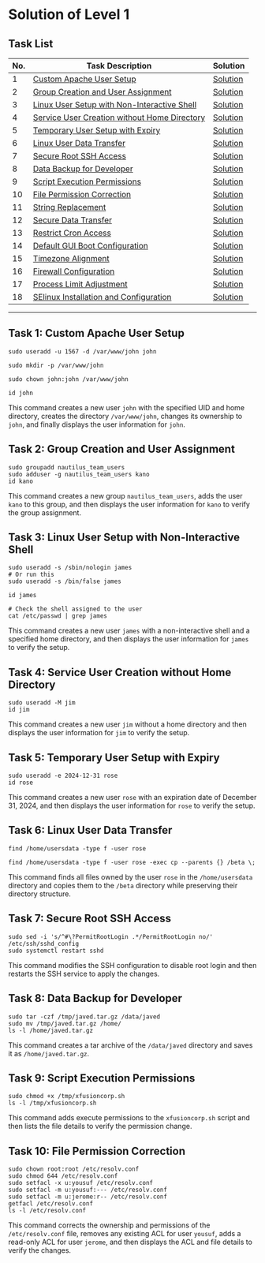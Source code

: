 
# Solution of Level 1


## Task List

| No. | Task Description                                                                                     | Solution                                                         |
| --- | ---------------------------------------------------------------------------------------------------- | ---------------------------------------------------------------- |
| 1   | [Custom Apache User Setup](#task-1-custom-apache-user-setup)                                         | [Solution](#task-1-custom-apache-user-setup)                     |
| 2   | [Group Creation and User Assignment](#task-2-group-creation-and-user-assignment)                     | [Solution](#task-2-group-creation-and-user-assignment)           |
| 3   | [Linux User Setup with Non-Interactive Shell](#task-3-linux-user-setup-with-non-interactive-shell)   | [Solution](#task-3-linux-user-setup-with-non-interactive-shell)  |
| 4   | [Service User Creation without Home Directory](#task-4-service-user-creation-without-home-directory) | [Solution](#task-4-service-user-creation-without-home-directory) |
| 5   | [Temporary User Setup with Expiry](#task-5-temporary-user-setup-with-expiry)                         | [Solution](#task-5-temporary-user-setup-with-expiry)             |
| 6   | [Linux User Data Transfer](#task-6-linux-user-data-transfer)                                         | [Solution](#task-6-linux-user-data-transfer)                     |
| 7   | [Secure Root SSH Access](#task-7-secure-root-ssh-access)                                             | [Solution](#task-7-secure-root-ssh-access)                       |
| 8   | [Data Backup for Developer](#task-8-data-backup-for-developer)                                       | [Solution](#task-8-data-backup-for-developer)                    |
| 9   | [Script Execution Permissions](#task-9-script-execution-permissions)                                 | [Solution](#task-9-script-execution-permissions)                 |
| 10  | [File Permission Correction](#task-10-file-permission-correction)                                    | [Solution](#task-10-file-permission-correction)                  |
| 11  | [String Replacement](#task-11-string-replacement)                                                    | [Solution](#task-11-string-replacement)                          |
| 12  | [Secure Data Transfer](#task-12-secure-data-transfer)                                                | [Solution](#task-12-secure-data-transfer)                        |
| 13  | [Restrict Cron Access](#task-13-restrict-cron-access)                                                | [Solution](#task-13-restrict-cron-access)                        |
| 14  | [Default GUI Boot Configuration](#task-14-default-gui-boot-configuration)                            | [Solution](#task-14-default-gui-boot-configuration)              |
| 15  | [Timezone Alignment](#task-15-timezone-alignment)                                                    | [Solution](#task-15-timezone-alignment)                          |
| 16  | [Firewall Configuration](#task-16-firewall-configuration)                                            | [Solution](#task-16-firewall-configuration)                      |
| 17  | [Process Limit Adjustment](#task-17-process-limit-adjustment)                                        | [Solution](#task-17-process-limit-adjustment)                    |
| 18  | [SElinux Installation and Configuration](#task-18-selinux-installation-and-configuration)            | [Solution](#task-18-selinux-installation-and-configuration)      |


--------------------------------------------------
## Task 1: Custom Apache User Setup

```shell
sudo useradd -u 1567 -d /var/www/john john

sudo mkdir -p /var/www/john

sudo chown john:john /var/www/john

id john
```

This command creates a new user `john` with the specified UID and home directory, creates the directory `/var/www/john`, changes its ownership to `john`, and finally displays the user information for `john`.


## Task 2: Group Creation and User Assignment

```shell    
sudo groupadd nautilus_team_users
sudo adduser -g nautilus_team_users kano
id kano
```
This command creates a new group `nautilus_team_users`, adds the user `kano` to this group, and then displays the user information for `kano` to verify the group assignment.


## Task 3: Linux User Setup with Non-Interactive Shell

```shell
sudo useradd -s /sbin/nologin james
# Or run this
sudo useradd -s /bin/false james

id james

# Check the shell assigned to the user
cat /etc/passwd | grep james
```
This command creates a new user `james` with a non-interactive shell and a specified home directory, and then displays the user information for `james` to verify the setup.

## Task 4: Service User Creation without Home Directory

```shell    
sudo useradd -M jim
id jim
``` 
This command creates a new user `jim` without a home directory and then displays the user information for `jim` to verify the setup.

## Task 5: Temporary User Setup with Expiry

```shell    
sudo useradd -e 2024-12-31 rose
id rose
```
This command creates a new user `rose` with an expiration date of December 31, 2024, and then displays the user information for `rose` to verify the setup.


## Task 6: Linux User Data Transfer

```shell    
find /home/usersdata -type f -user rose

find /home/usersdata -type f -user rose -exec cp --parents {} /beta \;
```
This command finds all files owned by the user `rose` in the `/home/usersdata` directory and copies them to the `/beta` directory while preserving their directory structure.


## Task 7: Secure Root SSH Access

```shell   
sudo sed -i 's/^#\?PermitRootLogin .*/PermitRootLogin no/' /etc/ssh/sshd_config
sudo systemctl restart sshd
```
This command modifies the SSH configuration to disable root login and then restarts the SSH service to apply the changes.

## Task 8: Data Backup for Developer

```shell    
sudo tar -czf /tmp/javed.tar.gz /data/javed
sudo mv /tmp/javed.tar.gz /home/
ls -l /home/javed.tar.gz

```
This command creates a tar archive of the `/data/javed` directory and saves it as `/home/javed.tar.gz`. 

## Task 9: Script Execution Permissions

```shell
sudo chmod +x /tmp/xfusioncorp.sh
ls -l /tmp/xfusioncorp.sh
```
This command adds execute permissions to the `xfusioncorp.sh` script and then lists the file details to verify the permission change.

## Task 10: File Permission Correction

```shell
sudo chown root:root /etc/resolv.conf
sudo chmod 644 /etc/resolv.conf
sudo setfacl -x u:yousuf /etc/resolv.conf
sudo setfacl -m u:yousuf:--- /etc/resolv.conf
sudo setfacl -m u:jerome:r-- /etc/resolv.conf
getfacl /etc/resolv.conf
ls -l /etc/resolv.conf
```
This command corrects the ownership and permissions of the `/etc/resolv.conf` file, removes any existing ACL for user `yousuf`, adds a read-only ACL for user `jerome`, and then displays the ACL and file details to verify the changes.